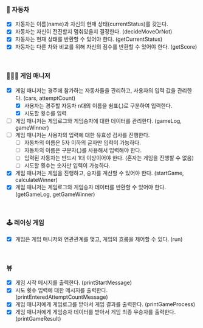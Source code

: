 ### 🚗 자동차
- [x] 자동차는 이름(name)과 자신의 현재 상태(currentStatus)를 갖는다.
- [x] 자동차는 자신이 전진할지 멈춰있을지 결정한다. (decideMoveOrNot)
- [x] 자동차는 현재 상태를 반환할 수 있어야 한다. (getCurrentStatus)
- [x] 자동차는 다른 차와 비교를 위해 자신의 점수를 반환할 수 있어야 한다. (getScore)

<br>

### 👩🏻‍💼 게임 매니저
- [x] 게임 매니저는 경주에 참가하는 자동차들을 관리하고, 사용자의 입력 값을 관리한다. (cars, attemptCount)
    - [x] 사용자는 경주할 자동차 n대의 이름을 쉼표(,)로 구분하여 입력한다.
    - [x] 시도할 횟수를 입력
- [ ] 게임 매니저는 게임로그와 게임승자에 대한 데이터를 관리한다. (gameLog, gameWinner)
- [ ] 게임 매니저는 사용자의 입력에 대한 유효성 검사를 진행한다.
    - [ ] 자동차의 이름은 5자 이하의 글자만 입력이 가능하다.
    - [ ] 자동차의 이름은 구분자(,)를 사용해서 입력해야 한다.
    - [ ] 입력된 자동차는 반드시 1대 이상이어야 한다. (혼자는 게임을 진행할 수 없음)
    - [ ] 시도할 횟수는 숫자만 입력이 가능하다.
- [x] 게임 매니저는 게임을 진행하고, 승자를 계산할 수 있어야 한다. (startGame, calculateWinner)
- [x] 게임 매니저는 게임로그와 게임승자 데이터를 반환할 수 있어야 한다. (getGameLog, getGameWinner)

<br>

### 🕹️ 레이싱 게임
- [x] 게임은 게임 매니저와 연관관계를 맺고, 게임의 흐름을 제어할 수 있다. (run)

<br>

### 뷰
- [x] 게임 시작 메시지를 출력한다. (printStartMessage)
- [x] 시도 횟수 입력에 대한 메시지를 출력한다. (printEnteredAttemptCountMessage)
- [x] 게임 매니저에게 게임로그를 받아서 게임 결과를 출력한다. (printGameProcess)
- [x] 게임 매니저에게 게임승자 데이터를 받아서 게임 최종 우승자를 출력한다. (printGameResult)
